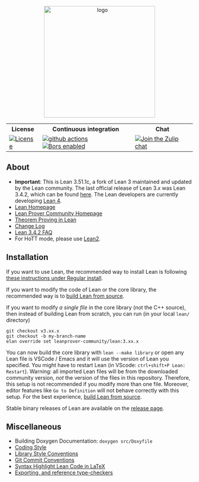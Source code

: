 <p align=center><a href="https://leanprover-community.github.io/lean3"><img src="https://leanprover.github.io/images/lean_logo.svg" alt="logo" width="300px"/></a></p>
<table>
  <tr>
    <th>License</th><th>Continuous integration</th><th>Chat</th>
  </tr>
  <tr>
    <td><a href="LICENSE"><img src="https://img.shields.io/badge/license-APACHE_2-green.svg?dummy" title="License"/></a></td>
    <td>
      <a href="https://github.com/leanprover-community/lean/actions"><img src="https://github.com/leanprover-community/lean/workflows/lean%20core%20build/badge.svg?branch=master" alt="github actions"/></a>
      <a href="https://app.bors.tech/repositories/24760"><img src="https://bors.tech/images/badge_small.svg" alt="Bors enabled"/></a>
    </td>
    <td><a href="https://leanprover.zulipchat.com"><img src="https://img.shields.io/badge/zulip-join_chat-brightgreen.svg" alt="Join the Zulip chat"/></a></td>
  </tr>
</table>

About
-----

- **Important**: This is Lean 3.51.1c, a fork of Lean 3 maintained and updated by the Lean community. The last official release of Lean 3.x was Lean 3.4.2, which can be found [here](https://github.com/leanprover/lean). The Lean developers are currently developing [Lean 4](https://github.com/leanprover/lean4).
- [Lean Homepage](http://leanprover.github.io)
- [Lean Prover Community Homepage](https://leanprover-community.github.io/lean3)
- [Theorem Proving in Lean](https://leanprover.github.io/theorem_proving_in_lean/index.html)
- [Change Log](doc/changes.md)
- [Lean 3.4.2 FAQ](doc/faq.md)
- For HoTT mode, please use [Lean2](https://github.com/leanprover/lean2).

Installation
------------

If you want to use Lean, the recommended way to install Lean is following [these instructions under Regular install](https://leanprover-community.github.io/lean3/get_started.html#regular-install).

If you want to modify the code of Lean or the core library, the recommended way is to [build Lean from source](doc/make/index.md).

If you want to modify *a single file* in the core library (not the C++ source), then instead of building Lean from scratch, you can run (in your local `lean/` directory)
```
git checkout v3.xx.x
git checkout -b my-branch-name
elan override set leanprover-community/lean:3.xx.x
```
You can now build the core library with `lean --make library` or open any Lean file is VSCode / Emacs and it will use the version of Lean you specified. You might have to restart Lean (in VScode: `ctrl+shift+P Lean: Restart`). Warning: all imported Lean files will be from the downloaded community version, *not* the version of the files in this repository. Therefore, this setup is not recommended if you modify more than one file. Moreover, editor features like `Go to Definition` will not behave correctly with this setup. For the best experience, [build Lean from source](doc/make/index.md).

Stable binary releases of Lean are available on the [release page](https://github.com/leanprover-community/lean/releases).

Miscellaneous
-------------

- Building Doxygen Documentation: `doxygen src/Doxyfile`
- [Coding Style](doc/coding_style.md)
- [Library Style Conventions](doc/lean/library_style.org)
- [Git Commit Conventions](doc/commit_convention.md)
- [Syntax Highlight Lean Code in LaTeX](doc/syntax_highlight_in_latex.md)
- [Exporting, and reference type-checkers](doc/export_format.md)

